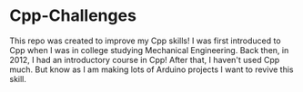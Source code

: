 # Cpp-Challenges

 This repo was created to improve my Cpp skills!
 I was first introduced to Cpp when I was in college studying Mechanical Engineering.
 Back then, in 2012, I had an introductory course in Cpp!
 After that, I haven't used Cpp much. But know as I am making lots of Arduino projects I want to revive this skill.